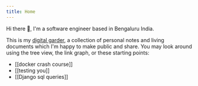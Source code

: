 ```yaml
---
title: Home
---
```


Hi there 👋, 
I'm a software engineer based in Bengaluru India. 

This is my [digital garder](https://maggieappleton.com/garden-history), a collection of personal notes and living documents which I'm happy to make public and share. You may look around using the tree view, the link graph, or these starting points:

- [[docker crash course]]
- [[testing you]]
- [[Django sql queries]]